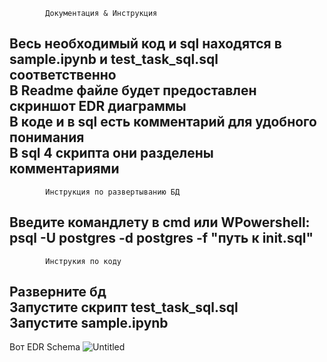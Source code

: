  			Документация & Инструкция
Весь необходимый код и sql находятся в sample.ipynb и test_task_sql.sql соответственно  
В Readme файле будет предоставлен скриншот EDR диаграммы  
В коде и в sql есть комментарий для удобного понимания  
В sql 4 скрипта они разделены комментариями 
---
			Инструкция по развертыванию БД  
Введите командлету в cmd или WPowershell: psql -U postgres -d postgres -f "путь к init.sql"  
---
			Инструкия по коду  
Разверните бд  
Запустите скрипт test_task_sql.sql  
Запустите sample.ipynb
---
Вот EDR Schema
![Untitled](https://github.com/user-attachments/assets/59c3df38-a4ef-4825-b7aa-04afac8c0c80)
